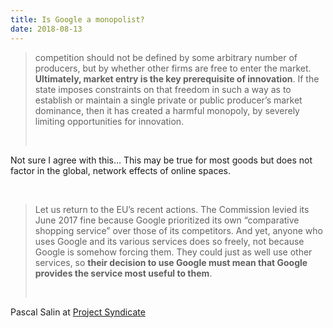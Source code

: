 ```yaml
---
title: Is Google a monopolist?
date: 2018-08-13
---
```


<!--kg-card-begin: html--><blockquote>
<p>competition should not be defined by some arbitrary number of producers, but by whether other firms are free to enter the market. <strong>Ultimately, market entry is the key prerequisite of innovation</strong>. If the state imposes constraints on that freedom in such a way as to establish or maintain a single private or public producer’s market dominance, then it has created a harmful monopoly, by severely limiting opportunities for innovation.</p><br>
</blockquote>
<p>Not sure I agree with this&#8230; This may be true for most goods but does not factor in the global, network effects of online spaces.</p><br>
<blockquote>
<p>Let us return to the EU’s recent actions. The Commission levied its June 2017 fine because Google prioritized its own “comparative shopping service” over those of its competitors. And yet, anyone who uses Google and its various services does so freely, not because Google is somehow forcing them. They could just as well use other services, so <strong>their decision to use Google must mean that Google provides the service most useful to them</strong>.</p><br>
</blockquote>
<p>Pascal Salin at <a href="https://www.project-syndicate.org/commentary/european-union-unfair-google-fines-by-pascal-salin-2018-08">Project Syndicate</a></p><br>
<!--kg-card-end: html-->